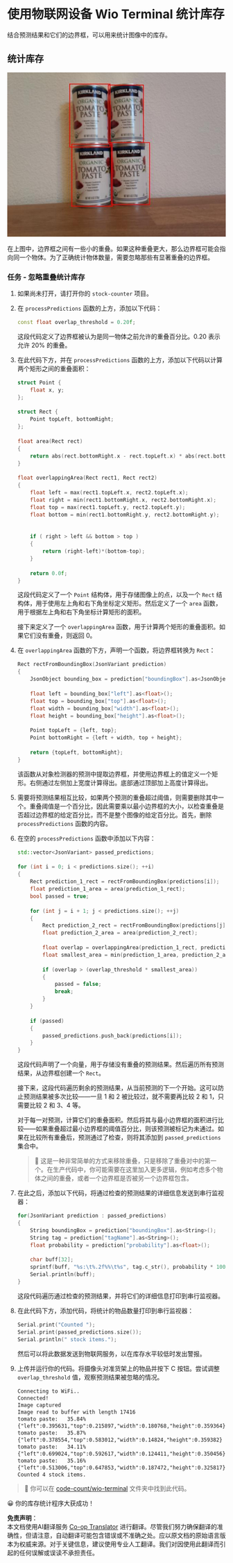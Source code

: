 <!--
CO_OP_TRANSLATOR_METADATA:
{
  "original_hash": "0b2ae20b0fc8e73c9598dea937cac038",
  "translation_date": "2025-08-24T21:11:03+00:00",
  "source_file": "5-retail/lessons/2-check-stock-device/wio-terminal-count-stock.md",
  "language_code": "zh"
}
-->
# 使用物联网设备 Wio Terminal 统计库存

结合预测结果和它们的边界框，可以用来统计图像中的库存。

## 统计库存

![4罐番茄酱，每罐周围都有边界框](../../../../../translated_images/rpi-stock-with-bounding-boxes.b5540e2ecb7cd49f1271828d3be412671d950e87625c5597ea97c90f11e01097.zh.jpg)

在上图中，边界框之间有一些小的重叠。如果这种重叠更大，那么边界框可能会指向同一个物体。为了正确统计物体数量，需要忽略那些有显著重叠的边界框。

### 任务 - 忽略重叠统计库存

1. 如果尚未打开，请打开你的 `stock-counter` 项目。

1. 在 `processPredictions` 函数的上方，添加以下代码：

    ```cpp
    const float overlap_threshold = 0.20f;
    ```

    这段代码定义了边界框被认为是同一物体之前允许的重叠百分比。0.20 表示允许 20% 的重叠。

1. 在此代码下方，并在 `processPredictions` 函数的上方，添加以下代码以计算两个矩形之间的重叠面积：

    ```cpp
    struct Point {
        float x, y;
    };

    struct Rect {
        Point topLeft, bottomRight;
    };

    float area(Rect rect)
    {
        return abs(rect.bottomRight.x - rect.topLeft.x) * abs(rect.bottomRight.y - rect.topLeft.y);
    }
     
    float overlappingArea(Rect rect1, Rect rect2)
    {
        float left = max(rect1.topLeft.x, rect2.topLeft.x);
        float right = min(rect1.bottomRight.x, rect2.bottomRight.x);
        float top = max(rect1.topLeft.y, rect2.topLeft.y);
        float bottom = min(rect1.bottomRight.y, rect2.bottomRight.y);
    
    
        if ( right > left && bottom > top )
        {
            return (right-left)*(bottom-top);
        }
        
        return 0.0f;
    }
    ```

    这段代码定义了一个 `Point` 结构体，用于存储图像上的点，以及一个 `Rect` 结构体，用于使用左上角和右下角坐标定义矩形。然后定义了一个 `area` 函数，用于根据左上角和右下角坐标计算矩形的面积。

    接下来定义了一个 `overlappingArea` 函数，用于计算两个矩形的重叠面积。如果它们没有重叠，则返回 0。

1. 在 `overlappingArea` 函数的下方，声明一个函数，将边界框转换为 `Rect`：

    ```cpp
    Rect rectFromBoundingBox(JsonVariant prediction)
    {
        JsonObject bounding_box = prediction["boundingBox"].as<JsonObject>();
    
        float left = bounding_box["left"].as<float>();
        float top = bounding_box["top"].as<float>();
        float width = bounding_box["width"].as<float>();
        float height = bounding_box["height"].as<float>();
    
        Point topLeft = {left, top};
        Point bottomRight = {left + width, top + height};
    
        return {topLeft, bottomRight};
    }
    ```

    该函数从对象检测器的预测中提取边界框，并使用边界框上的值定义一个矩形。右侧通过左侧加上宽度计算得出。底部通过顶部加上高度计算得出。

1. 需要将预测结果相互比较，如果两个预测的重叠超过阈值，则需要删除其中一个。重叠阈值是一个百分比，因此需要乘以最小边界框的大小，以检查重叠是否超过边界框的给定百分比，而不是整个图像的给定百分比。首先，删除 `processPredictions` 函数的内容。

1. 在空的 `processPredictions` 函数中添加以下内容：

    ```cpp
    std::vector<JsonVariant> passed_predictions;

    for (int i = 0; i < predictions.size(); ++i)
    {
        Rect prediction_1_rect = rectFromBoundingBox(predictions[i]);
        float prediction_1_area = area(prediction_1_rect);
        bool passed = true;

        for (int j = i + 1; j < predictions.size(); ++j)
        {
            Rect prediction_2_rect = rectFromBoundingBox(predictions[j]);
            float prediction_2_area = area(prediction_2_rect);

            float overlap = overlappingArea(prediction_1_rect, prediction_2_rect);
            float smallest_area = min(prediction_1_area, prediction_2_area);

            if (overlap > (overlap_threshold * smallest_area))
            {
                passed = false;
                break;
            }
        }

        if (passed)
        {
            passed_predictions.push_back(predictions[i]);
        }
    }
    ```

    这段代码声明了一个向量，用于存储没有重叠的预测结果。然后遍历所有预测结果，从边界框创建一个 `Rect`。

    接下来，这段代码遍历剩余的预测结果，从当前预测的下一个开始。这可以防止预测结果被多次比较——一旦 1 和 2 被比较过，就不需要再比较 2 和 1，只需要比较 2 和 3、4 等。

    对于每一对预测，计算它们的重叠面积。然后将其与最小边界框的面积进行比较——如果重叠超过最小边界框的阈值百分比，则该预测被标记为未通过。如果在比较所有重叠后，预测通过了检查，则将其添加到 `passed_predictions` 集合中。

    > 💁 这是一种非常简单的方式来移除重叠，只是移除了重叠对中的第一个。在生产代码中，你可能需要在这里加入更多逻辑，例如考虑多个物体之间的重叠，或者一个边界框是否被另一个边界框包含。

1. 在此之后，添加以下代码，将通过检查的预测结果的详细信息发送到串行监视器：

    ```cpp
    for(JsonVariant prediction : passed_predictions)
    {
        String boundingBox = prediction["boundingBox"].as<String>();
        String tag = prediction["tagName"].as<String>();
        float probability = prediction["probability"].as<float>();

        char buff[32];
        sprintf(buff, "%s:\t%.2f%%\t%s", tag.c_str(), probability * 100.0, boundingBox.c_str());
        Serial.println(buff);
    }
    ```

    这段代码遍历通过检查的预测结果，并将它们的详细信息打印到串行监视器。

1. 在此代码下方，添加代码，将统计的物品数量打印到串行监视器：

    ```cpp
    Serial.print("Counted ");
    Serial.print(passed_predictions.size());
    Serial.println(" stock items.");
    ```

    然后可以将此数据发送到物联网服务，以在库存水平较低时发出警报。

1. 上传并运行你的代码。将摄像头对准货架上的物品并按下 C 按钮。尝试调整 `overlap_threshold` 值，观察预测结果被忽略的情况。

    ```output
    Connecting to WiFi..
    Connected!
    Image captured
    Image read to buffer with length 17416
    tomato paste:   35.84%  {"left":0.395631,"top":0.215897,"width":0.180768,"height":0.359364}
    tomato paste:   35.87%  {"left":0.378554,"top":0.583012,"width":0.14824,"height":0.359382}
    tomato paste:   34.11%  {"left":0.699024,"top":0.592617,"width":0.124411,"height":0.350456}
    tomato paste:   35.16%  {"left":0.513006,"top":0.647853,"width":0.187472,"height":0.325817}
    Counted 4 stock items.
    ```

> 💁 你可以在 [code-count/wio-terminal](../../../../../5-retail/lessons/2-check-stock-device/code-count/wio-terminal) 文件夹中找到此代码。

😀 你的库存统计程序大获成功！

**免责声明**：  
本文档使用AI翻译服务 [Co-op Translator](https://github.com/Azure/co-op-translator) 进行翻译。尽管我们努力确保翻译的准确性，但请注意，自动翻译可能包含错误或不准确之处。应以原文档的原始语言版本为权威来源。对于关键信息，建议使用专业人工翻译。我们对因使用此翻译而引起的任何误解或误读不承担责任。